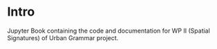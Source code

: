 # Intro

Jupyter Book containing the code and documentation for WP II (Spatial Signatures) of Urban Grammar project.

